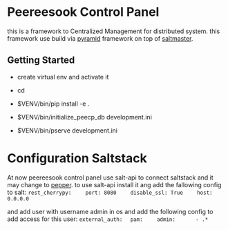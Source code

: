 # Peereesook Control Panel
this is a framework to Centralized Management for distributed system. 
this framework use build via [pyramid](docs.pylonsproject.org/en/latest/docs/pyramid.html) framework on top of [saltmaster](https://docs.saltstack.com/en/getstarted/).

Getting Started
---------------
- create virtual env and activate it

- cd <directory containing this file>

- $VENV/bin/pip install -e .

- $VENV/bin/initialize_peecp_db development.ini 

- $VENV/bin/pserve development.ini

# Configuration Saltstack
At now peereesook control panel use salt-api to connect saltstack and it may change to [pepper](https://github.com/saltstack/pepper).
to use salt-api install it ang add the fallowing config to salt:
`rest_cherrypy:`
`    port: 8080`
`    disable_ssl: True`
`    host: 0.0.0.0`

and add user with username admin in os and add the following config to add access for this user:
`external_auth:`
`  pam:`
`    admin:`
`      - .*`
